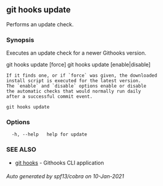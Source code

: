 ## git hooks update

Performs an update check.

### Synopsis


Executes an update check for a newer Githooks version.

git hooks update [force]
git hooks update [enable|disable]

	If it finds one, or if `force` was given, the downloaded
	install script is executed for the latest version.
	The `enable` and `disable` options enable or disable
	the automatic checks that would normally run daily
	after a successful commit event.

```
git hooks update
```

### Options

```
  -h, --help   help for update
```

### SEE ALSO

* [git hooks](git_hooks.md)	 - Githooks CLI application

###### Auto generated by spf13/cobra on 10-Jan-2021
